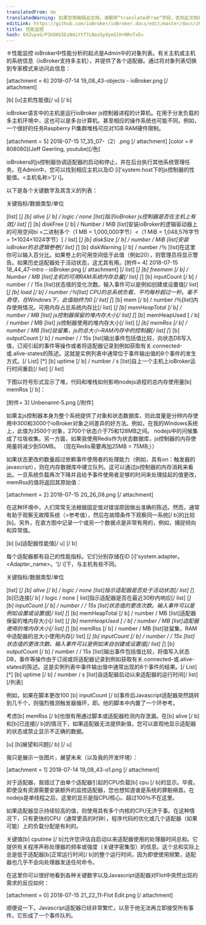 ```yaml
---
translatedFrom: de
translatedWarning: 如果您想编辑此文档，请删除“translatedFrom”字段，否则此文档将再次自动翻译
editLink: https://github.com/ioBroker/ioBroker.docs/edit/master/docs/zh-cn/lib/performance/Performancemonitoring-mit-Systemdatenpunkten.md
title: 性能监控
hash: 6XZuyxG/P1K8Kb5EzN4iYtT7LNazGydyeGlH+NRvTxE=
---
```


＃性能监控
ioBroker中性能分析的起点是Admin中的对象列表。有关主机或主机的系统信息（ioBroker支持多主机），并提供了各个适配器。通过将对象列表切换到专家模式来访问此信息：

[attachment = 6] 2018-07-14 19_08_43-objects  -  ioBroker.png [/ attachment]

[b] [u]主机性能值[/ u] [/ b]

ioBroker语言中的主机是运行ioBroker js控制器进程的计算机。在用于分发负载的多主机环境中，这也可以是多台计算机。甚至相应的操作系统也可能不同。例如，一个很好的任务Raspberry Pi集群堆栈可应对1GB RAM硬件限制。

[attachment = 5] 2018-07-15 17_35_07-（2）.png [/ attachment] [color =＃808080](Jeff Geerling, youtube)[/色]

ioBrokers的js控制器协调适配器的启动和停止，并在后台执行其他系统管理任务。在Admin中，您可以找到相应主机以及ID [i]'system.host下的js控制器的性能值。<主机名称>'[/ i]。

以下是各个关键数字及其含义的列表：

关键指标/数据类型/单位

[list] [*] [b] alive [/ b] / logic / none [list]指示ioBroker js控制器是否在主机上有效[/ list] [*] [b] diskFree [/ b] / Number / MiB [list]安装ioBroker的逻辑驱动器上的可用空间bi =二进制多个（1 MB = 1,000,000字节）<（1 MiB = 1,048,576字节= 1×1024×1024字节）[ / list] [*] [b] diskSize [/ b] / number / MiB [list]安装ioBroker的总逻辑卷卷[/ list] [*] [b] diskWarning [/ b] / number /％ [list]在这里你可以输入百分比。如果卷上的可用空间低于此值（例如20），则管理员将显示警告。如果历史适配器处于活动状态，这尤其有用。[附件= 4] 2018-07-15 18_44_47-intro  -  ioBroker.png [/ attachment] [/ list] [*] [b] freemem [/ b] / Number / MB [list]主机的可用RAM系统内存总量[/ list] [*] [b] inputCount [/ b] / number / / 15s [list]状态值的变化次数。输入事件可以是例如创建或设置值[/ list] [*] [b] load [/ b] / number /％[list] CPU的总系统负载，平均每秒超过一秒。毫不奇怪，在Windows下，此值始终为0 [/ list] [*] [b] mem [/ b] / number /％[list]内存使用情况。可用内存占总系统内存比[/ list] [*] [b] memHeapTotal [/ b] / number / MB [list] js控制器保留的堆内存大小[/ list] [*] [b] memHeapUsed [ / b] / number / MB [list] js控制器使用的堆内存大小[/ list] [*] [b] memRss [/ b] / number / MB [list]驻留集，js的总大小-RAM内存中的控制器[/ list] [*] [b] outputCount [/ b] / number / / 15s [list]输出事件包括值比较，向状态DB写入值，订阅引起的事件等操作或者将适配器记录到例如获取有关.connected-或.alive-states的陈述。这就是实例列表中通常位于事件输出值的8个事件的发生方式。[/ List] [*] [b] uptime [/ b] / number / s [list]自上一个主机上ioBroker运行时间重启[/ list] [/ list]

下图以符号形式显示了堆，代码和堆栈如何影响nodejs进程的总内存使用量[b] memRss [/ b]：

[附件= 3] Unbenannt-5.png [/附件]

如果主js控制器本身为整个系统提供了对象和状态数据库，则此度量是分辨内存使用中300和3000个ioBroker对象之间差异的好方法。例如，在我的Windows系统上，此值为3500个对象，2700个状态介于75和128MB之间。 nodejs中的问候集成了垃圾收集。另一方面，如果我使用Redis作为状态数据库，js控制器的内存使用量将减少到50MB。 （现在Redis需要再加25MB = 75MB;））

如果状态更改的数量超过依赖事件使用者的处理能力（例如，具有on：触发器的javascript），则在内存数据库中建立队列。这可以通过js控制器的内存消耗来看出。一旦系统负载再次下降并且给予事件使用者足够的时间来处理挂起的值更改，memRss的值将返回其原始值：

[attachment = 2] 2018-07-15 20_26_08.png [/ attachment]

在这种环境中，人们常常无法根据固定值对错误原因做出准确的陈述。然而，通常有助于观察无故障系统（=参考值），然后在故障条件下观察同一系统[/ b]的比较[b]。另外，在直方图中记录一个或另一个数据点是非常有用的，例如，捕捉倾向和异常值。

[b] [u]适配器性能值[/ u] [/ b]

每个适配器都有自己的性能指标。它们分别存储在ID [i]'system.adapter。<Adapter_name>。<Instance>'[/ i]下，与主机有些不同。

关键指标/数据类型/单位

[list] [*] [b] alive [/ b] / logic / none [list]指示适配器是否处于活动状态[/ list] [*] [b]已连接[/ b] / logic / none [ list]指示适配器是否在最近30秒内响应[/ list] [*] [b] inputCount [/ b] / number / / 15s [list]状态值的更改次数。输入事件可以是例如设置或设置值[/ list] [*] [b] memHeapTotal [/ b] / number / MB [list]适配器保留的堆内存大小[/ list] [*] [b] memHeapUsed [ / b] / number / MB [list]适配器使用的堆内存大小[/ list] [*] [b] memRss [/ b] / number / MB [list]驻留集，RAM中适配器的总大小使用内存[/ list] [*] [b] inputCount [/ b] / number / / 15s [list]状态值的更改次数。输入事件可以是例如来自创建或设置值[/ list] [*] [b] outputCount [/ b] / number / / 15s [list]输出事件包括值比较，将值写入状态DB，事件等操作由于订阅或将适配器记录到例如获取有关.connected-或.alive-states的陈述。这是实例列表中事件输出值中通常出现的8个事件的结果。[/ List] [*] [b] uptime [/ b] / number / s [list]自适配器启动以来适配器的运行时间[/ list] [/列表]

例如，如果在脚本更改100 [b] inputCount [/ b]事件后Javascript适配器突然跳转到几千个，则强烈推测触发器循环，即。他的脚本中内置了一个环参考。

考虑[b] memRss [/ b]也很有用通过脚本或适配器检测内存泄漏。在[b] alive [/ b]和[b]已连接[/ b]的情况下，如果适配器无法提供新值，您可以直观地显示适配器的状态或禁止显示不正确的数据。

[u] [b]展望和问题[/ b] [/ u]

我只是展示一张图片，展望未来（以及我的开发环境）：

[attachment = 1] 2018-07-14 19_08_43-o1.png [/ attachment]

对于适配器，我错过了由单个适配器引起的CPU负载[b] cpu [/ b]的显示。毕竟，即使没有资源需要安装额外的监控适配器，您也想知道谁是系统的罪魁祸首。在nodejs是单线程之后，这里的显示是指CPU核心。超过100％不在这里。

如果适配器显示持续较高的值，则使用具有多个内核的CPU无济于事。在这种情况下，只有更快的CPU（通常更高的时钟），程序代码的优化或几个适配器（如果可能）上的负载分配是有利的。

关键值[b] cputime [/ b]允许您评估自启动以来适配器使用的处理器时间总和。它提供有关程序声称处理器的频率或强度（关键字密集型）的信息。这个总和实际上总是低于适配器[b]正常运行时间[/ b]的整个运行时间，因为即使使用频繁，适配器也几乎不会向处理器发送任何命令。

在这里你可以很好地看到各种关键数字以及Javascript适配器对Flot中突然出现的需求的反应如何：

[attachment = 0] 2018-07-15 21_22_11-Flot Edit.png [/ attachment]

顺便说一下，Javascript适配器已经非常繁忙，以至于他无法再立即接受所有事件。它形成了一个事件队列。